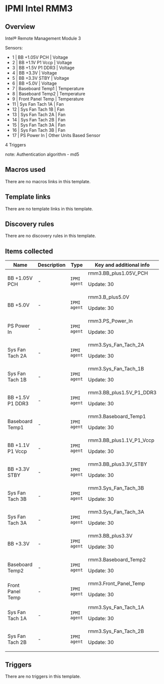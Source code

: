 # IPMI Intel RMM3

## Overview

Intel® Remote Management Module 3


Sensors:


* 1 | BB +1.05V PCH | Voltage
* 2 | BB +1.1V P1 Vccp | Voltage
* 3 | BB +1.5V P1 DDR3 | Voltage
* 4 | BB +3.3V | Voltage
* 5 | BB +3.3V STBY | Voltage
* 6 | BB +5.0V | Voltage
* 7 | Baseboard Temp1 | Temperature
* 8 | Baseboard Temp2 | Temperature
* 9 | Front Panel Temp | Temperature
* 11 | Sys Fan Tach 1A | Fan
* 12 | Sys Fan Tach 1B | Fan
* 13 | Sys Fan Tach 2A | Fan
* 14 | Sys Fan Tach 2B | Fan
* 15 | Sys Fan Tach 3A | Fan
* 16 | Sys Fan Tach 3B | Fan
* 17 | PS Power In | Other Units Based Sensor


4 Triggers


note: Authentication algorithm - md5



## Macros used

There are no macros links in this template.

## Template links

There are no template links in this template.

## Discovery rules

There are no discovery rules in this template.

## Items collected

|Name|Description|Type|Key and additional info|
|----|-----------|----|----|
|BB +1.05V PCH|<p>-</p>|`IPMI agent`|rmm3.BB_plus1.05V_PCH<p>Update: 30</p>|
|BB +5.0V|<p>-</p>|`IPMI agent`|rmm3.B_plus5.0V<p>Update: 30</p>|
|PS Power In|<p>-</p>|`IPMI agent`|rmm3.PS_Power_In<p>Update: 30</p>|
|Sys Fan Tach 2A|<p>-</p>|`IPMI agent`|rmm3.Sys_Fan_Tach_2A<p>Update: 30</p>|
|Sys Fan Tach 1B|<p>-</p>|`IPMI agent`|rmm3.Sys_Fan_Tach_1B<p>Update: 30</p>|
|BB +1.5V P1 DDR3|<p>-</p>|`IPMI agent`|rmm3.BB_plus1.5V_P1_DDR3<p>Update: 30</p>|
|Baseboard Temp1|<p>-</p>|`IPMI agent`|rmm3.Baseboard_Temp1<p>Update: 30</p>|
|BB +1.1V P1 Vccp|<p>-</p>|`IPMI agent`|rmm3.BB_plus1.1V_P1_Vccp<p>Update: 30</p>|
|BB +3.3V STBY|<p>-</p>|`IPMI agent`|rmm3.BB_plus3.3V_STBY<p>Update: 30</p>|
|Sys Fan Tach 3B|<p>-</p>|`IPMI agent`|rmm3.Sys_Fan_Tach_3B<p>Update: 30</p>|
|Sys Fan Tach 3A|<p>-</p>|`IPMI agent`|rmm3.Sys_Fan_Tach_3A<p>Update: 30</p>|
|BB +3.3V|<p>-</p>|`IPMI agent`|rmm3.BB_plus3.3V<p>Update: 30</p>|
|Baseboard Temp2|<p>-</p>|`IPMI agent`|rmm3.Baseboard_Temp2<p>Update: 30</p>|
|Front Panel Temp|<p>-</p>|`IPMI agent`|rmm3.Front_Panel_Temp<p>Update: 30</p>|
|Sys Fan Tach 1A|<p>-</p>|`IPMI agent`|rmm3.Sys_Fan_Tach_1A<p>Update: 30</p>|
|Sys Fan Tach 2B|<p>-</p>|`IPMI agent`|rmm3.Sys_Fan_Tach_2B<p>Update: 30</p>|


## Triggers

There are no triggers in this template.

